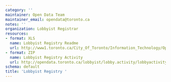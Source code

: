 ```yaml
---
category: ''
maintainer: Open Data Team
maintainer_email: opendata@toronto.ca
notes: ''
organization: Lobbyist Registrar
resources:
- format: XLS
  name: Lobbyist Registry Readme
  url: http://www1.toronto.ca/City_Of_Toronto/Information_Technology/Open_Data/Data_Sets/Assets/Files/Lobbyist_Registry_Data_Readme.xls
- format: ZIP
  name: Lobbyist Registry Activity
  url: http://opendata.toronto.ca/lobbyist/lobby.activity/lobbyactivity.zip
schema: default
title: 'Lobbyist Registry '
---
```

